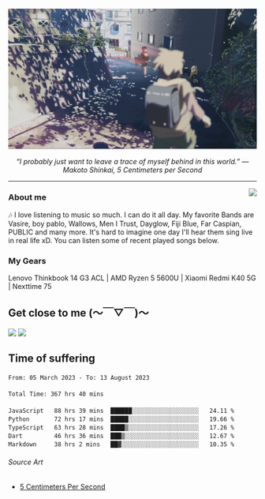 ![header](asset/header.jpg)
<p align="center"><i>“I probably just want to leave a trace of myself behind in this world.” ― Makoto Shinkai, 5 Centimeters per Second</i></p>

---

<a href="https://open.spotify.com/playlist/6hyAjJOdQf5xbhQl3a3Kff?si=dc332f50a11744ab"><img align="right" display="inline-block" vertical-align="right" src="https://spotify-recently-played-readme.vercel.app/api?user=31v5dhuuhzkkvv4cqimaphde2x6i&count=5&width=350"></a>


### About me

🎶 I love listening to music so much. I can do it all day. My favorite Bands are Vasire, boy pablo, Wallows, Men I Trust, Dayglow, Fiji Blue, Far Caspian, PUBLIC and many more. It's hard to imagine one day I'll hear them sing live in real life xD. You can listen some of recent played songs below.

### My Gears

Lenovo Thinkbook 14 G3 ACL | AMD Ryzen 5 5600U | Xiaomi Redmi K40 5G | Nexttime 75 

## Get close to me (～￣▽￣)～

<div>
<a href="https://dsc.bio/JetEra"><img src="https://img.shields.io/badge/Discord-5865F2?style=for-the-badge&logo=discord&logoColor=white"></a> <a href="https://open.spotify.com/user/31v5dhuuhzkkvv4cqimaphde2x6i">
<img src="https://img.shields.io/badge/Spotify-1ED760?&style=for-the-badge&logo=spotify&logoColor=white"></a>
</div>

## Time of suffering

<!--START_SECTION:waka-->

```txt
From: 05 March 2023 - To: 13 August 2023

Total Time: 367 hrs 40 mins

JavaScript   88 hrs 39 mins  ██████░░░░░░░░░░░░░░░░░░░   24.11 %
Python       72 hrs 17 mins  █████░░░░░░░░░░░░░░░░░░░░   19.66 %
TypeScript   63 hrs 28 mins  ████▒░░░░░░░░░░░░░░░░░░░░   17.26 %
Dart         46 hrs 36 mins  ███▒░░░░░░░░░░░░░░░░░░░░░   12.67 %
Markdown     38 hrs 2 mins   ██▓░░░░░░░░░░░░░░░░░░░░░░   10.35 %
```

<!--END_SECTION:waka-->

###### Source Art

-  [5 Centimeters Per Second](https://wallhaven.cc/w/nrowq1)

